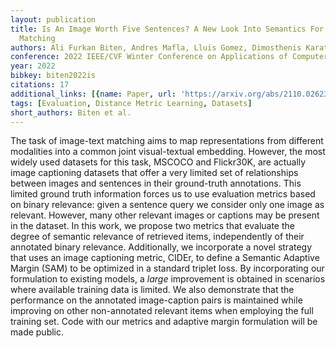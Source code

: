 ```yaml
---
layout: publication
title: Is An Image Worth Five Sentences? A New Look Into Semantics For Image-text
  Matching
authors: Ali Furkan Biten, Andres Mafla, Lluis Gomez, Dimosthenis Karatzas
conference: 2022 IEEE/CVF Winter Conference on Applications of Computer Vision (WACV)
year: 2022
bibkey: biten2022is
citations: 17
additional_links: [{name: Paper, url: 'https://arxiv.org/abs/2110.02623'}]
tags: [Evaluation, Distance Metric Learning, Datasets]
short_authors: Biten et al.
---
```

The task of image-text matching aims to map representations from different
modalities into a common joint visual-textual embedding. However, the most
widely used datasets for this task, MSCOCO and Flickr30K, are actually image
captioning datasets that offer a very limited set of relationships between
images and sentences in their ground-truth annotations. This limited ground
truth information forces us to use evaluation metrics based on binary
relevance: given a sentence query we consider only one image as relevant.
However, many other relevant images or captions may be present in the dataset.
In this work, we propose two metrics that evaluate the degree of semantic
relevance of retrieved items, independently of their annotated binary
relevance. Additionally, we incorporate a novel strategy that uses an image
captioning metric, CIDEr, to define a Semantic Adaptive Margin (SAM) to be
optimized in a standard triplet loss. By incorporating our formulation to
existing models, a *large* improvement is obtained in scenarios where
available training data is limited. We also demonstrate that the performance on
the annotated image-caption pairs is maintained while improving on other
non-annotated relevant items when employing the full training set. Code with
our metrics and adaptive margin formulation will be made public.